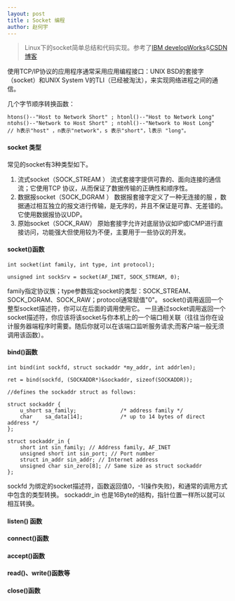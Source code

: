 ```yaml
---
layout: post
title : Socket 编程
author: 赵何宇
---
```


> Linux下的socket简单总结和代码实现。参考了[IBM developWorks](https://www.ibm.com/developerworks/cn/education/linux/l-sock/l-sock.html)&[CSDN博客](http://www.cnblogs.com/luxiaoxun/archive/2012/10/16/2725760.html)

使用TCP/IP协议的应用程序通常采用应用编程接口：UNIX  BSD的套接字（socket）和UNIX System V的TLI（已经被淘汰），来实现网络进程之间的通信。

几个字节顺序转换函数： 
```
htons()--"Host to Network Short" ; htonl()--"Host to Network Long" 
ntohs()--"Network to Host Short" ; ntohl()--"Network to Host Long" 
// h表示"host" ，n表示"network"，s 表示"short"，l表示 "long"。
```

#### socket 类型

常见的socket有3种类型如下。 
1. 流式socket（SOCK_STREAM ） 
流式套接字提供可靠的、面向连接的通信流；它使用TCP 协议，从而保证了数据传输的正确性和顺序性。 
2. 数据报socket（SOCK_DGRAM ） 
数据报套接字定义了一种无连接的服 ，数据通过相互独立的报文进行传输，是无序的，并且不保证是可靠、无差错的。它使用数据报协议UDP。 
3. 原始socket（SOCK_RAW）
原始套接字允许对底层协议如IP或ICMP进行直接访问，功能强大但使用较为不便，主要用于一些协议的开发。

#### socket()函数

```
int socket(int family, int type, int protocol);

unsigned int sockSrv = socket(AF_INET, SOCK_STREAM, 0);
```

family指定协议族；type参数指定socket的类型：SOCK_STREAM、SOCK_DGRAM、SOCK_RAW；protocol通常赋值"0"。
socket()调用返回一个整型socket描述符，你可以在后面的调用使用它。 一旦通过socket调用返回一个socket描述符，你应该将该socket与你本机上的一个端口相关联（往往当你在设计服务器端程序时需要。随后你就可以在该端口监听服务请求;而客户端一般无须调用该函数）。

#### bind()函数
```
int bind(int sockfd, struct sockaddr *my_addr, int addrlen); 

ret = bind(sockfd, (SOCKADDR*)&sockaddr, sizeof(SOCKADDR)); 

//defines the sockaddr struct as follows:

struct sockaddr {
    u_short sa_family;              /* address family */
    char    sa_data[14];            /* up to 14 bytes of direct address */
};

struct sockaddr_in {
	short int sin_family; // Address family, AF_INET
	unsigned short int sin_port; // Port number
	struct in_addr sin_addr; // Internet address
	unsigned char sin_zero[8]; // Same size as struct sockaddr
};

```
sockfd 为绑定的socket描述符，函数返回值0，-1(操作失败)，和通常的调用方式中包含的类型转换。
sockaddr_in 也是16Byte的结构，指针位置一样所以就可以相互转换。

#### listen() 函数

#### connect()函数

#### accept()函数

#### read()、write()函数等

#### close()函数